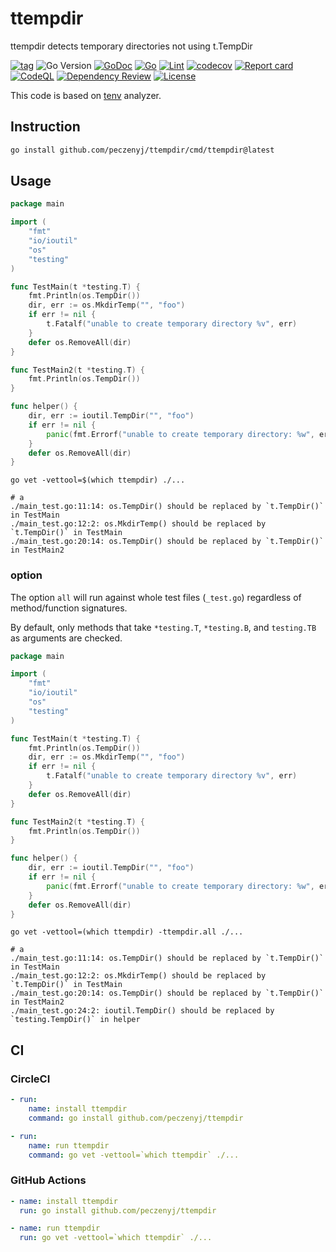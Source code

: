 # ttempdir

ttempdir detects temporary directories not using t.TempDir

[![tag](https://img.shields.io/github/tag/peczenyj/ttempdir.svg)](https://github.com/peczenyj/ttempdir/releases)
![Go Version](https://img.shields.io/badge/Go-%3E%3D%201.21-%23007d9c)
[![GoDoc](https://pkg.go.dev/badge/github.com/peczenyj/ttempdir)](http://pkg.go.dev/github.com/peczenyj/ttempdir)
[![Go](https://github.com/peczenyj/ttempdir/actions/workflows/go.yml/badge.svg)](https://github.com/peczenyj/ttempdir/actions/workflows/go.yml)
[![Lint](https://github.com/peczenyj/ttempdir/actions/workflows/lint.yml/badge.svg)](https://github.com/peczenyj/ttempdir/actions/workflows/lint.yml)
[![codecov](https://codecov.io/gh/peczenyj/ttempdir/graph/badge.svg?token=9y6f3vGgpr)](https://codecov.io/gh/peczenyj/ttempdir)
[![Report card](https://goreportcard.com/badge/github.com/peczenyj/ttempdir)](https://goreportcard.com/report/github.com/peczenyj/ttempdir)
[![CodeQL](https://github.com/peczenyj/ttempdir/actions/workflows/github-code-scanning/codeql/badge.svg)](https://github.com/peczenyj/ttempdir/actions/workflows/github-code-scanning/codeql)
[![Dependency Review](https://github.com/peczenyj/ttempdir/actions/workflows/dependency-review.yml/badge.svg)](https://github.com/peczenyj/ttempdir/actions/workflows/dependency-review.yml)
[![License](https://img.shields.io/github/license/peczenyj/ttempdir)](./LICENSE)

This code is based on [tenv](https://github.com/sivchari/tenv) analyzer.

## Instruction

```sh
go install github.com/peczenyj/ttempdir/cmd/ttempdir@latest
```

## Usage

```go
package main

import (
    "fmt"
    "io/ioutil"
    "os"
    "testing"
)

func TestMain(t *testing.T) {
    fmt.Println(os.TempDir())
    dir, err := os.MkdirTemp("", "foo")
    if err != nil {
        t.Fatalf("unable to create temporary directory %v", err)
    }
    defer os.RemoveAll(dir)
}

func TestMain2(t *testing.T) {
    fmt.Println(os.TempDir())
}

func helper() {
    dir, err := ioutil.TempDir("", "foo")
    if err != nil {
        panic(fmt.Errorf("unable to create temporary directory: %w", err))
    }
    defer os.RemoveAll(dir)
}
```

```console
go vet -vettool=$(which ttempdir) ./...

# a
./main_test.go:11:14: os.TempDir() should be replaced by `t.TempDir()` in TestMain
./main_test.go:12:2: os.MkdirTemp() should be replaced by `t.TempDir()` in TestMain
./main_test.go:20:14: os.TempDir() should be replaced by `t.TempDir()` in TestMain2
```

### option

The option `all` will run against whole test files (`_test.go`) regardless of method/function signatures.  

By default, only methods that take `*testing.T`, `*testing.B`, and `testing.TB` as arguments are checked.

```go
package main

import (
    "fmt"
    "io/ioutil"
    "os"
    "testing"
)

func TestMain(t *testing.T) {
    fmt.Println(os.TempDir())
    dir, err := os.MkdirTemp("", "foo")
    if err != nil {
        t.Fatalf("unable to create temporary directory %v", err)
    }
    defer os.RemoveAll(dir)
}

func TestMain2(t *testing.T) {
    fmt.Println(os.TempDir())
}

func helper() {
    dir, err := ioutil.TempDir("", "foo")
    if err != nil {
        panic(fmt.Errorf("unable to create temporary directory: %w", err))
    }
    defer os.RemoveAll(dir)
}
```

```console
go vet -vettool=(which ttempdir) -ttempdir.all ./...

# a
./main_test.go:11:14: os.TempDir() should be replaced by `t.TempDir()` in TestMain
./main_test.go:12:2: os.MkdirTemp() should be replaced by `t.TempDir()` in TestMain
./main_test.go:20:14: os.TempDir() should be replaced by `t.TempDir()` in TestMain2
./main_test.go:24:2: ioutil.TempDir() should be replaced by `testing.TempDir()` in helper
```

## CI

### CircleCI

```yaml
- run:
    name: install ttempdir
    command: go install github.com/peczenyj/ttempdir

- run:
    name: run ttempdir
    command: go vet -vettool=`which ttempdir` ./...
```

### GitHub Actions

```yaml
- name: install ttempdir
  run: go install github.com/peczenyj/ttempdir

- name: run ttempdir
  run: go vet -vettool=`which ttempdir` ./...
```
